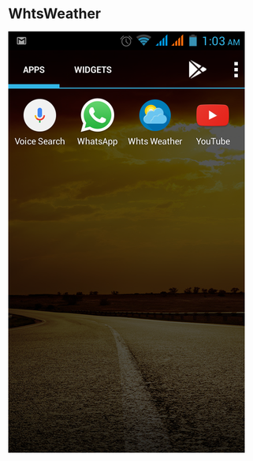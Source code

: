 # WhtsWeather

![](https://raw.githubusercontent.com/boro741/WhtsWeather/master/ScreenShots/screenshot1.png)

